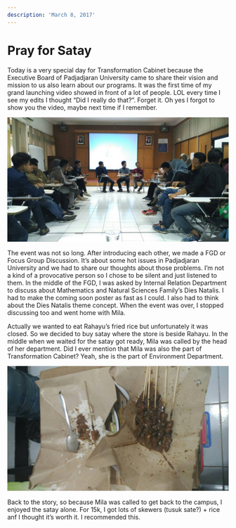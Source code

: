 ```yaml
---
description: 'March 8, 2017'
---
```


# Pray for Satay

Today is a very special day for Transformation Cabinet because the Executive Board of Padjadjaran University came to share their vision and mission to us also learn about our programs. It was the first time of my grand launching video showed in front of a lot of people. LOL every time I see my edits I thought “Did I really do that?”. Forget it. Oh yes I forgot to show you the video, maybe next time if I remember.

![](../../.gitbook/assets/image%20%2815%29.png)

The event was not so long. After introducing each other, we made a FGD or Focus Group Discussion. It’s about some hot issues in Padjadjaran University and we had to share our thoughts about those problems. I’m not a kind of a provocative person so I chose to be silent and just listened to them. In the middle of the FGD, I was asked by Internal Relation Department to discuss about Mathematics and Natural Sciences Family’s Dies Natalis. I had to make the coming soon poster as fast as I could. I also had to think about the Dies Natalis theme concept. When the event was over, I stopped discussing too and went home with Mila.

Actually we wanted to eat Rahayu’s fried rice but unfortunately it was closed. So we decided to buy satay where the store is beside Rahayu. In the middle when we waited for the satay got ready, Mila was called by the head of her department. Did I ever mention that Mila was also the part of Transformation Cabinet? Yeah, she is the part of Environment Department.

![](../../.gitbook/assets/image%20%2844%29.png)

Back to the story, so because Mila was called to get back to the campus, I enjoyed the satay alone. For 15k, I got lots of skewers \(tusuk sate?\) + rice anf I thought it’s worth it. I recommended this.

